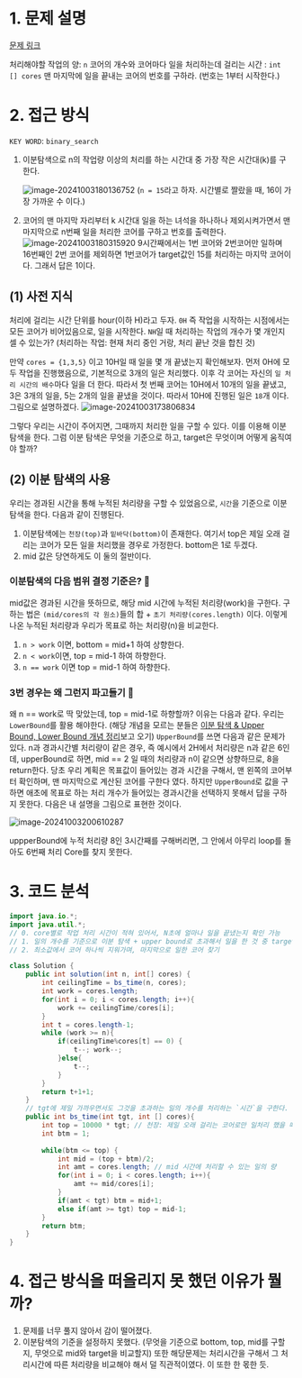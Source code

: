 # 1. 문제 설명

[문제 링크](https://school.programmers.co.kr/learn/courses/30/lessons/12920)

처리해야할 작업의 양: `n`
코어의 개수와 코어마다 일을 처리하는데 걸리는 시간 : `int [] cores`
맨 마지막에 일을 끝내는 코어의 번호를 구하라. (번호는 1부터 시작한다.)

# 2. 접근 방식

`KEY WORD`: `binary_search` 

1. 이분탐색으로 n의 작업량 이상의 처리를 하는 시간대 중 가장 작은 시간대(k)를 구한다. 

   ![image-20241003180136752](../../../../Documents/GitHub/dalcheonroadhead-github-blog/dalcheonroadhead.github.io/images/프로그래머스_선입선출스케줄링/image-20241003180136752.png)
   (`n = 15`라고 하자. 시간별로 짤랐을 때,  16이 가장 가까운 수 이다.)

2. 코어의 맨 마지막 자리부터 k 시간대 일을 하는 녀석을 하나하나 제외시켜가면서 맨 마지막으로 n번째 일을 처리한 코어를 구하고 번호를 출력한다.
   ![image-20241003180315920](../../../../Documents/GitHub/dalcheonroadhead-github-blog/dalcheonroadhead.github.io/images/프로그래머스_선입선출스케줄링/image-20241003180315920.png)
   9시간째에서는 1번 코어와 2번코어만 일하며 16번째인 2번 코어를 제외하면 1번코어가 target값인 15를 처리하는 마지막 코어이다. 그래서 답은 1이다.

## (1) 사전 지식

처리에 걸리는 시간 단위를 hour(이하 H)라고 두자. 
`0H` 즉 작업을 시작하는 시점에서는 모든 코어가 비어있음으로, 일을 시작한다. 
`NH`일 때 처리하는 작업의 개수가 몇 개인지 셀 수 있는가? (처리하는 작업: 현재 처리 중인 거랑, 처리 끝난 것을 합친 것)

만약 `cores = {1,3,5}` 이고 10H일 때 일을 몇 개 끝냈는지 확인해보자. 
먼저 0H에 모두 작업을 진행했음으로,  기본적으로 3개의 일은 처리했다. 
이후 각 코어는 자신의 `일 처리 시간의 배수`마다 일을 더 한다. 따라서 첫 번째 코어는 10H에서 10개의 일을 끝냈고, 3은 3개의 일을, 5는 2개의 일을 끝냈을 것이다. 따라서 10H에 진행된 일은 `18`개 이다. 그림으로 설명하겠다. 
![image-20241003173806834](../../../../Documents/GitHub/dalcheonroadhead-github-blog/dalcheonroadhead.github.io/images/프로그래머스_선입선출스케줄링/image-20241003173806834.png)

그렇다 우리는 시간이 주어지면, 그때까지 처리한 일을 구할 수 있다. 이를 이용해 이분탐색을 한다. 
그럼 이분 탐색은 무엇을 기준으로 하고, target은 무엇이며 어떻게 움직여야 할까? 

## (2) 이분 탐색의 사용

우리는 경과된 시간을 통해 누적된 처리량을 구할 수 있었음으로, `시간`을 기준으로 이분탐색을 한다. 다음과 같이 진행된다. 

1. 이분탐색에는 `천장(top)`과 `밑바닥(bottom)`이 존재한다. 여기서 top은 제일 오래 걸리는 코어가 모든 일을 처리했을 경우로 가정한다. bottom은 1로 두겠다. 
2. mid 값은 당연하게도 이 둘의 절반이다.

### 이분탐색의 다음 범위 결정 기준은? 🤔

mid값은 경과된 시간을 뜻하므로, 해당 mid 시간에 누적된 처리량(work)을 구한다. 
구하는 법은 `(mid/cores의 각 원소)`들의 합 + `초기 처리량(cores.length)` 이다. 
이렇게 나온 누적된 처리량과 우리가 목표로 하는 처리량(n)을 비교한다. 

1. `n > work` 이면, bottom = mid+1 하여 상향한다.
2. `n < work`이면, top = mid-1 하여 하향한다. 
3. `n == work` 이면 top = mid-1 하여 하향한다. 

### 3번 경우는 왜 그런지 파고들기 🔎

왜 n == work로 딱 맞았는데, top = mid-1로 하향할까? 이유는 다음과 같다. 
우리는 `LowerBound`를 활용 해야한다. (해당 개념을 모르는 분들은 [이분 탐색 & Upper Bound, Lower Bound 개념 정리](https://dalcheonroadhead.tistory.com/454)보고 오기)
`UpperBound`를 쓰면 다음과 같은 문제가 있다. n과 경과시간별 처리량이 같은 경우, 즉 예시에서 2H에서 처리량은 n과 같은 6인데, upperBound로 하면, mid == 2 일 때의 처리량과 n이 같으면 상향하므로, 8을 return한다. 
당초 우리 계획은 목표값이 들어있는 경과 시간을 구해서, 맨 왼쪽의 코어부터 확인하며, 맨 마지막으로 계산된 코어를 구한다 였다. 하지만 `UpperBound`로 값을 구하면 애초에 목표로 하는 처리 개수가 들어있는 경과시간을 선택하지 못해서 답을 구하지 못한다.
다음은 내 설명을 그림으로 표현한 것이다.

![image-20241003200610287](../../../../Documents/GitHub/dalcheonroadhead-github-blog/dalcheonroadhead.github.io/images/프로그래머스_선입선출스케줄링/image-20241003200610287.png)

uppperBound에 누적 처리량 8인 3시간째를 구해버리면, 그 안에서 아무리 loop를 돌아도 6번째 처리 Core를 찾지 못한다.

# 3. 코드 분석

```java
import java.io.*;
import java.util.*;
// 0. core별로 작업 처리 시간이 적혀 있어서, N초에 얼마나 일을 끝냈는지 확인 가능 
// 1. 일의 개수를 기준으로 이분 탐색 + upper bound로 초과해서 일을 한 것 중 target에 가까운 최소값 찾기 
// 2. 최소값에서 코어 하나씩 지워가며, 마지막으로 일한 코어 찾기

class Solution {
    public int solution(int n, int[] cores) {
        int ceilingTime = bs_time(n, cores);
        int work = cores.length;
        for(int i = 0; i < cores.length; i++){
            work += ceilingTime/cores[i];
        }
        int t = cores.length-1; 
        while (work >= n){
            if(ceilingTime%cores[t] == 0) {
                t--; work--;
            }else{
                t--;
            }
        }
        return t+1+1;
    }
    // tgt에 제일 가까우면서도 그것을 초과하는 일의 개수를 처리하는 `시간`을 구한다.     
    public int bs_time(int tgt, int [] cores){
        int top = 10000 * tgt; // 천장: 제일 오래 걸리는 코어로만 일처리 했을 때 걸리는 시간
        int btm = 1; 
        
        while(btm <= top) {
            int mid = (top + btm)/2;
            int amt = cores.length; // mid 시간에 처리할 수 있는 일의 량
            for(int i = 0; i < cores.length; i++){
                amt += mid/cores[i];
            }
            if(amt < tgt) btm = mid+1;
            else if(amt >= tgt) top = mid-1;
        }
        return btm;
    }
}
```

# 4. 접근 방식을 떠올리지 못 했던 이유가 뭘까?

1. 문제를 너무 풀지 않아서 감이 떨어졌다.
2. 이분탐색의 기준을 설정하지 못했다. (무엇을 기준으로 bottom, top, mid를 구할지, 무엇으로 mid와 target을 비교할지)
   또한 해당문제는 처리시간을 구해서 그 처리시간에 따른 처리량을 비교해야 해서 덜 직관적이였다. 이 또한 한 몫한 듯.